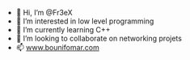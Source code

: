 - 👋 Hi, I’m @Fr3eX
- 👀 I’m interested in low level programming
- 🌱 I’m currently learning C++
- 💞️ I’m looking to collaborate on networking projets
- 📫 www.bounifomar.com
